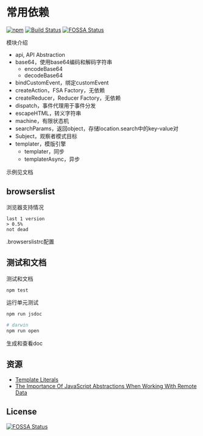 # 常用依赖

[![npm](https://img.shields.io/npm/v/zp-lib.svg)](https://www.npmjs.com/package/zp-lib)
[![Build Status](https://travis-ci.org/zp25/zp-lib.svg?branch=master)](https://travis-ci.org/zp25/zp-lib)
[![FOSSA Status](https://app.fossa.io/api/projects/git%2Bgithub.com%2Fzp25%2Fzp-lib.svg?type=shield)](https://app.fossa.io/projects/git%2Bgithub.com%2Fzp25%2Fzp-lib?ref=badge_shield)

模块介绍

+ api, API Abstraction
+ base64，使用base64编码和解码字符串
  + encodeBase64
  + decodeBase64
+ bindCustomEvent，绑定customEvent
+ createAction，FSA Factory，无依赖
+ createReducer，Reducer Factory，无依赖
+ dispatch，事件代理用于事件分发
+ escapeHTML，转义字符串
+ machine，有限状态机
+ searchParams，返回object，存储location.search中的key-value对
+ Subject，观察者模式目标
+ templater，模版引擎
  + templater，同步
  + templaterAsync，异步

示例见文档

## browserslist
浏览器支持情况

~~~
last 1 version
> 0.5%
not dead
~~~
.browserslistrc配置

## 测试和文档
测试和文档

~~~bash
npm test
~~~
运行单元测试

~~~bash
npm run jsdoc

# darwin
npm run open
~~~
生成和查看doc

## 资源
+ [Template Literals](https://css-tricks.com/template-literals/ "Template Literals")
+ [The Importance Of JavaScript Abstractions When Working With Remote Data](https://css-tricks.com/importance-javascript-abstractions-working-remote-data/ "The Importance Of JavaScript Abstractions When Working With Remote Data")

## License
[![FOSSA Status](https://app.fossa.io/api/projects/git%2Bgithub.com%2Fzp25%2Fzp-lib.svg?type=large)](https://app.fossa.io/projects/git%2Bgithub.com%2Fzp25%2Fzp-lib?ref=badge_large)
